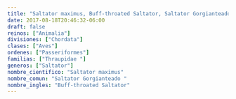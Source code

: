 ```yaml
---
title: "Saltator maximus, Buff-throated Saltator, Saltator Gorgianteado "
date: 2017-08-18T20:46:32-06:00
draft: false
reinos: ["Animalia"]
divisiones: ["Chordata"]
clases: ["Aves"]
ordenes: ["Passeriformes"]
familias: ["Thraupidae "]
generos: ["Saltator"]
nombre_cientifico: "Saltator maximus"
nombre_comun: "Saltator Gorgianteado "
nombre_ingles: "Buff-throated Saltator"
---
```

